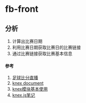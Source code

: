 # fb-front

## 分析
1. 计算出比赛日期
1. 利用比赛日期获取比赛日的比赛链接
1. 通过比赛链接获取比赛基本信息


#### 参考
1. [足球比分直播](https://live.aicai.com/jczqList/ '足球比分直播')
1. [knex document](http://knexjs.org/#Installation-node 'knex document1. [knex模块]()')
1. [knex模块基本使用](https://www.bloglab.cn/1136.html 'knex模块基本使用')
1. [knex.js笔记](https://blog.csdn.net/liuyueyi1995/article/details/53782047 'knex.js笔记')